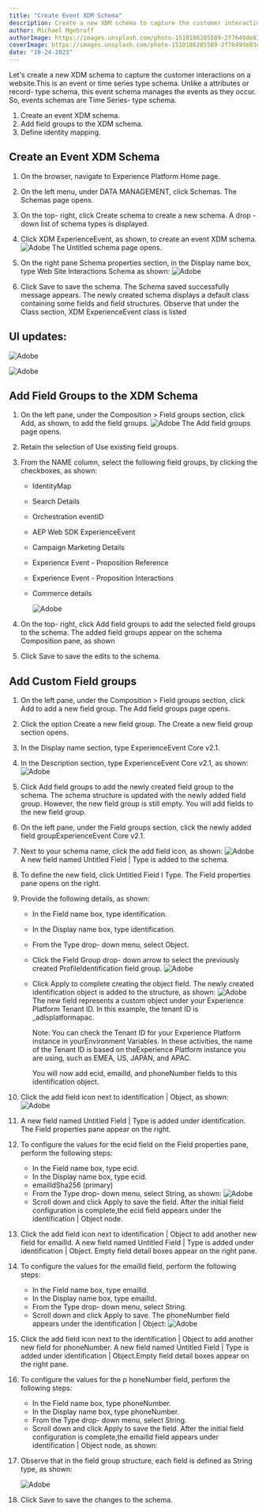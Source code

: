 ```yaml
---
title: "Create Event XDM Schema"
description: Create a new XDM schema to capture the customer interactions on a website.
author: Michael Mgebroff
authorImage: https://images.unsplash.com/photo-1518186285589-2f7649de83e0?auto=format&fit=crop&q=80&w=3474&ixlib=rb-4.0.3&ixid=M3wxMjA3fDB8MHxwaG90by1wYWdlfHx8fGVufDB8fHx8fA%3D%3D
coverImage: https://images.unsplash.com/photo-1518186285589-2f7649de83e0?auto=format&fit=crop&q=80&w=3474&ixlib=rb-4.0.3&ixid=M3wxMjA3fDB8MHxwaG90by1wYWdlfHx8fGVufDB8fHx8fA%3D%3D
date: "10-24-2023"
---
```


Let's create a new XDM schema to capture the customer interactions on a website.This is an event or time series type schema. Unlike a attributes or record- type schema, this event schema manages the events as they occur. So, events schemas are Time Series- type schema.

1. Create an event XDM schema.
2. Add field groups to the XDM schema.
3. Define identity mapping.

## Create an Event XDM Schema

1. On the browser, navigate to Experience Platform Home page.
2. On the left menu, under DATA MANAGEMENT, click Schemas. The Schemas page opens.
3. On the top- right, click Create schema to create a new schema. A drop - down list of schema types is displayed.
4. Click XDM ExperienceEvent, as shown, to create an event XDM schema.
   ![Adobe](/images/schema/event-xdm-schema.png "Create an event XDM schema")
   The Untitled schema page opens.

5. On the right pane Schema properties section, in the Display name box, type Web Site Interactions Schema as shown:
   ![Adobe](/images/schema/event-xdm-schema2.png "Create an event XDM schema")
6. Click Save to save the schema. The Schema saved successfully message appears. The newly created schema displays a default class containing some fields and field structures. Observe that under the Class section, XDM ExperienceEvent class is listed

## UI updates:

![Adobe](/images/schema/event-xdm-schema3.png "Create an event XDM schema")

![Adobe](/images/schema/event-xdm-schema4.png "Create an event XDM schema")

## Add Field Groups to the XDM Schema

1. On the left pane, under the Composition > Field groups section, click Add, as shown, to add the field groups.
   ![Adobe](/images/schema/event-xdm-schema5.png "Create an event XDM schema")
   The Add field groups page opens.
2. Retain the selection of Use existing field groups.
3. From the NAME column, select the following field groups, by clicking the checkboxes, as shown:

   - IdentityMap
   - Search Details
   - Orchestration eventID
   - AEP Web SDK ExperienceEvent
   - Campaign Marketing Details
   - Experience Event - Proposition Reference
   - Experience Event - Proposition Interactions
   - Commerce details

     ![Adobe](/images/schema/event-xdm-schema6.png "Create an event XDM schema")

4. On the top- right, click Add field groups to add the selected field groups to the schema. The added field groups appear on the schema Composition pane, as shown
5. Click Save to save the edits to the schema.

## Add Custom Field groups

1. On the left pane, under the Composition > Field groups section, click Add to add a new field group. The Add field groups page opens.
2. Click the option Create a new field group. The Create a new field group section opens.
3. In the Display name section, type ExperienceEvent Core v2.1.
4. In the Description section, type ExperienceEvent Core v2.1, as shown:
   ![Adobe](/images/schema/event-xdm-schema7.png "Create an event XDM schema")
5. Click Add field groups to add the newly created field group to the schema. The schema structure is updated with the newly added field group. However, the new field group is still empty. You will add fields to the new field group.
6. On the left pane, under the Field groups section, click the newly added field groupExperienceEvent Core v2.1.
7. Next to your schema name, click the add field icon, as shown:
   ![Adobe](/images/schema/event-xdm-schema8.png "Create an event XDM schema")
   A new field named Untitled Field | Type is added to the schema.
8. To define the new field, click Untitled Field I Type. The Field properties pane opens on the right.
9. Provide the following details, as shown:

   - In the Field name box, type identification.
   - In the Display name box, type identification.
   - From the Type drop- down menu, select Object.
   - Click the Field Group drop- down arrow to select the previously created ProfileIdentification field group.
     ![Adobe](/images/schema/event-xdm-schema9.png "Create an event XDM schema")
   - Click Apply to complete creating the object field. The newly created identification object is added to the structure, as shown:
     ![Adobe](/images/schema/event-xdm-schema10.png "Create an event XDM schema")
     The new field represents a custom object under your Experience Platform Tenant ID. In this example, the tenant ID is \_adlsplatformapac.

     Note: You can check the Tenant ID for your Experience Platform instance in yourEnvironment Variables. In these activities, the name of the Tenant ID is based on theExperience Platform instance you are using, such as EMEA, US, JAPAN, and APAC.

     You will now add ecid, emailId, and phoneNumber fields to this identification object.

10. Click the add field icon next to identification | Object, as shown:
    ![Adobe](/images/schema/event-xdm-schema11.png "Create an event XDM schema")
11. A new field named Untitled Field | Type is added under identification. The Field properties pane appear on the right.
12. To configure the values for the ecid field on the Field properties pane, perform the following steps:

    - In the Field name box, type ecid.
    - In the Display name box, type ecid.
    - emailIdSha256 (primary)
    - From the Type drop- down menu, select String, as shown:
      ![Adobe](/images/schema/event-xdm-schema12.png "Create an event XDM schema")
    - Scroll down and click Apply to save the field. After the initial field configuration is complete,the ecid field appears under the identification | Object node.

13. Click the add field icon next to identification | Object to add another new field for emailId. A new field named Untitled Field | Type is added under identification | Object. Empty field detail boxes appear on the right pane.
14. To configure the values for the emailId field, perform the following steps:

    - In the Field name box, type emailId.
    - In the Display name box, type emailId.
    - From the Type drop- down menu, select String.
    - Scroll down and click Apply to save. The phoneNumber field appears under the identification | Object:
      ![Adobe](/images/schema/event-xdm-schema13.png "Create an event XDM schema")

15. Click the add field icon next to the identification | Object to add another new field for phoneNumber. A new field named Untitled Field | Type is added under identification | Object.Empty field detail boxes appear on the right pane.
16. To configure the values for the p honeNumber field, perform the following steps:

    - In the Field name box, type phoneNumber.
    - In the Display name box, type phoneNumber.
    - From the Type drop- down menu, select String.
    - Scroll down and click Apply to save the field. After the initial field configuration is complete,the emailId field appears under identification | Object node, as shown:

17. Observe that in the field group structure, each field is defined as String type, as shown:

    ![Adobe](/images/schema/event-xdm-schema14.png "Create an event XDM schema")

18. Click Save to save the changes to the schema.
